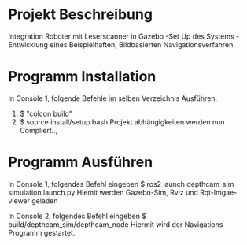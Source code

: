 Projekt Beschreibung
=========================================================================
Integration Roboter mit Leserscanner in Gazebo
     -Set Up des Systems
     -Entwicklung eines Beispielhaften, Bildbasierten Navigationsverfahren

Programm Installation
========================
In Console 1, folgende Befehle im selben Verzeichnis Ausführen.
1. $ "colcon build"
2. $ source install/setup.bash
Projekt abhängigkeiten werden nun Compliert..,

Programm Ausführen
=====================
In Console 1, folgendes Befehl eingeben
$ ros2 launch depthcam_sim simulation.launch.py
Hiemit werden Gazebo-Sim, Rviz und Rqt-Imgae-viewer geladen 

In Console 2, folgendes Befehl eingeben
$ build/depthcam_sim/depthcam_node
Hiermit wird der Navigations-Programm gestartet.
